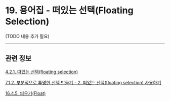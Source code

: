 # 19. 용어집 - 떠있는 선택(Floating Selection)

(TODO 내용 추가 필요)

***

## 관련 정보

[4.2.1. 떠있는 선택(floating selection)](./04-02-01-there-is-a-floating-selection.md)

[7.1.2. 부분적으로 투명한 선택 만들기 - 2. 떠있는 선택(floating selection) 사용하기](./07-01-02-making_a_selection_partially_transparent.md#07-01-02-s2)

[16.4.5. 띄우기(Float)](./16-04-05-00-float.md)
